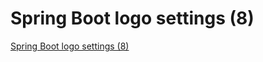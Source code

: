 # Spring Boot logo settings (8)
[Spring Boot logo settings (8)](https://aiwithcloud.com/2022/09/19/spring_boot_logo_settings_8/)